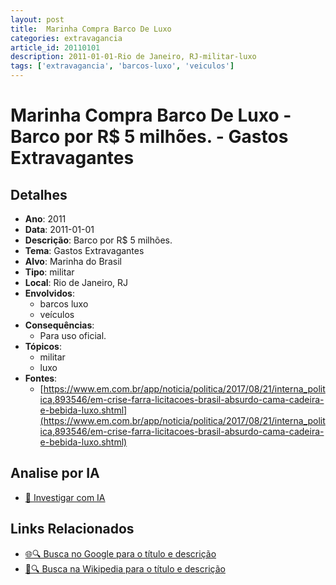 ```yaml
---
layout: post
title:  Marinha Compra Barco De Luxo
categories: extravagancia
article_id: 20110101
description: 2011-01-01-Rio de Janeiro, RJ-militar-luxo
tags: ['extravagancia', 'barcos-luxo', 'veiculos']
---
```


# Marinha Compra Barco De Luxo - Barco por R$ 5 milhões. - Gastos Extravagantes

## Detalhes
- **Ano**: 2011
- **Data**: 2011-01-01
- **Descrição**: Barco por R$ 5 milhões.
- **Tema**: Gastos Extravagantes
- **Alvo**: Marinha do Brasil
- **Tipo**: militar
- **Local**: Rio de Janeiro, RJ
- **Envolvidos**:
  - barcos luxo
  - veículos
- **Consequências**:
  - Para uso oficial.
- **Tópicos**:
  - militar
  - luxo
- **Fontes**:
  - [https://www.em.com.br/app/noticia/politica/2017/08/21/interna_politica,893546/em-crise-farra-licitacoes-brasil-absurdo-cama-cadeira-e-bebida-luxo.shtml](https://www.em.com.br/app/noticia/politica/2017/08/21/interna_politica,893546/em-crise-farra-licitacoes-brasil-absurdo-cama-cadeira-e-bebida-luxo.shtml)

## Analise por IA
- [🤖 Investigar com IA](https://www.perplexity.ai/search?q=%22gastos%20estravagantes%20departamento%20p%C3%BAblico%20Brasil%22%20Marinha%20Compra%20Barco%20De%20Luxo%20Barco%20por%20R%24%205%20milh%C3%B5es.%20Rio%20de%20Janeiro%2C%20RJ%202011-01-01)

## Links Relacionados
- [🌐🔍 Busca no Google para o título e descrição](https://www.google.com/search?q=%22gastos%20estravagantes%20departamento%20p%C3%BAblico%20Brasil%22%20Marinha%20Compra%20Barco%20De%20Luxo%20Barco%20por%20R%24%205%20milh%C3%B5es.%20Rio%20de%20Janeiro%2C%20RJ%202011-01-01)
- [📖🔍 Busca na Wikipedia para o título e descrição](https://pt.wikipedia.org/w/index.php?search=%22gastos%20estravagantes%20departamento%20p%C3%BAblico%20Brasil%22%20Marinha%20Compra%20Barco%20De%20Luxo%20Barco%20por%20R%24%205%20milh%C3%B5es.%20Rio%20de%20Janeiro%2C%20RJ%202011-01-01)

